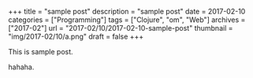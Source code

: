 +++
title = "sample post"
description = "sample post"
date = 2017-02-10
categories = ["Programming"]
tags = ["Clojure", "om", "Web"]
archives = ["2017-02"]
url = "2017-02/10/2017-02-10-sample-post"
thumbnail = "img/2017-02/10/a.png"
draft = false
+++

This is sample post.

<!--more-->

hahaha.

